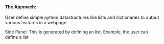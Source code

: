 #### The Approach:

User define simple python datastructures like lists and dictionaries to output various features in a webpage.

Side Panel: This is generated by defining an list. Example, the user can define a list
